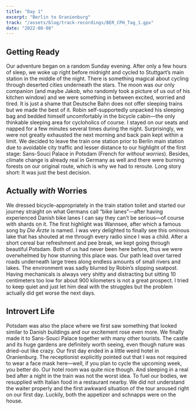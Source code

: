 ```yaml
---
title: "Day 1"
excerpt: "Berlin to Oranienburg"
track: "/assets/blog/track-recordings/BER_CPH_Tag_1.gpx"
date: "2022-08-08"
---
```


## Getting Ready

Our adventure began on a random Sunday evening. After only a few hours of sleep, we woke up right before midnight and cycled to Stuttgart’s main station in the middle of the night. There is something magical about cycling through deserted cities underneath the stars. The moon was our only companion (and maybe Jakob, who randomly took a picture of us out of his kitchen window) and we were something in between excited, worried and tired. It is just a shame that Deutsche Bahn does not offer sleeping trains but we made the best of it. Robin self-supportedly unpacked his sleeping bag and bedded himself uncomfortably in the bicycle cabin—the only thinkable sleeping area for cycloholics of course. I stayed on our seats and napped for a few minutes several times during the night. Surprisingly, we were not greatly exhausted the next morning and back pain kept within a limit. We decided to leave the train one station prior to Berlin main station due to avoidable city traffic and lesser distance to our highlight of the first stage: Sans-Souci Palace in Potsdam (French for *without worries*). Besides, climate change is already real in Germany as well and there were burning forests on our original route, which is why we had to reroute. Long story short: It was just the best decision. 

## Actually *with* Worries

We dressed bicycle-appropriately in the train station toilet and started our journey straight on what Germans call “bike lanes”—after having experienced Danish bike lanes I can say they can’t be serious—of course with shards on it. The first highlight was Wannsee, after which a famous song by *Die Ärzte* is named. I was very delighted to finally see this ominous lake that has shouted at me through every radio since I was a child. After a short cereal bar refreshment and pee break, we kept going through beautiful Potsdam. Both of us had never been here before, thus we were overwhelmed by how stunning this place was. Our path lead over tarred roads underneath large trees along endless amounts of small rivers and lakes. The environment was sadly blurred by Robin’s slipping seatpost. Having mechanicals is always very shitty and distracting but sitting 10 centimeters too low for about 900 kilometers is not a great prospect. I tried to keep quiet and just let him deal with the struggles but the problem actually did get worse the next days. 

## Introvert Life

Potsdam was also the place where we first saw something that looked similar to Danish buildings and our excitement rose even more. We finally made it to Sans-Souci Palace together with many other tourists. The castle and its huge gardens are definitely worth seeing, even though nature was dried-out like crazy. Our first day ended in a little weird hotel in Oranienburg. The receptionist explicitly pointed out that I was not required to wear a face mask here—well, if you plan to cycle the upcoming week, you better do. Our hotel room was quite nice though. And sleeping in a real bed after a night in the train was not the worst idea. To fuel our bodies, we resupplied with Italian food in a restaurant nearby. We did not understand the waiter properly and the first awkward situation of the tour aroused right on our first day. Luckily, both the appetizer and schnapps were on the house.
